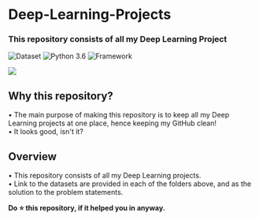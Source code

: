 # Deep-Learning-Projects
### This repository consists of all my Deep Learning Project




![Dataset](https://img.shields.io/badge/Dataset-Kaggle-blue.svg) ![Python 3.6](https://img.shields.io/badge/Python-3.6-brightgreen.svg) ![Framework](https://img.shields.io/badge/Framework-Keras/TensorFlow/Pytorch-orange.svg)

<img src="ReadMe_Files/7cd53d36d121d839da9600ca055b01db.gif"  >

## Why this repository?
• The main purpose of making this repository is to keep all my Deep Learning projects at one place, hence keeping my GitHub clean!<br/>
• It looks good, isn't it?

## Overview
• This repository consists of all my Deep Learning projects.<br/>
• Link to the datasets are provided in each of the folders above, and as the solution to the problem statements.

**Do ⭐ this repository, if it helped you in anyway.**

